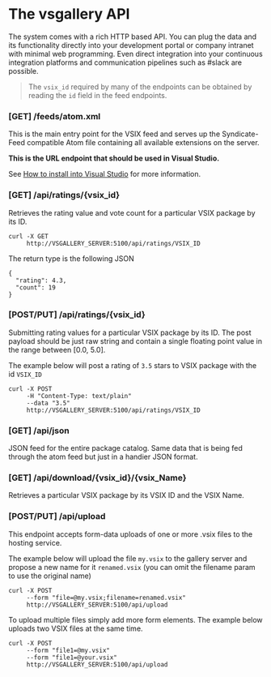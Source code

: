 # The vsgallery API

The system comes with a rich HTTP based API. You can plug the data and its functionality directly into your development portal or company intranet with minimal web programming. Even direct integration into your continuous integration platforms and communication pipelines such as #slack are possible.

> The `vsix_id` required by many of the endpoints can be obtained by reading the `id` field in the feed endpoints.

### [GET] /feeds/atom.xml
This is the main entry point for the VSIX feed and serves up the Syndicate-Feed compatible Atom file containing all available extensions on the server. 

**This is the URL endpoint that should be used in Visual Studio.**

See [How to install into Visual Studio](#how-to-install-into-visual-studio) for more information.

### [GET] /api/ratings/{vsix_id}
Retrieves the rating value and vote count for a particular VSIX package by its ID. 

```
curl -X GET 
     http://VSGALLERY_SERVER:5100/api/ratings/VSIX_ID
```

The return type is the following JSON

```
{
  "rating": 4.3,
  "count": 19
}
```

### [POST/PUT] /api/ratings/{vsix_id}
Submitting rating values for a particular VSIX package by its ID. The post payload should be just raw string and contain a single floating point value in the range between [0.0, 5.0].

The example below will post a rating of `3.5` stars to VSIX package with the id `VSIX_ID`

```
curl -X POST 
     -H "Content-Type: text/plain" 
     --data "3.5" 
     http://VSGALLERY_SERVER:5100/api/ratings/VSIX_ID
```

### [GET] /api/json
JSON feed for the entire package catalog. Same data that is being fed through the atom feed but just in a handier JSON format.

### [GET] /api/download/{vsix_id}/{vsix_Name}
Retrieves a particular VSIX package by its VSIX ID and the VSIX Name.

### [POST/PUT] /api/upload
This endpoint accepts form-data uploads of one or more .vsix files to the hosting service. 

The example below will upload the file `my.vsix` to the gallery server and propose a new name for it `renamed.vsix` (you can omit the filename param to use the original name)

```
curl -X POST 
     --form "file=@my.vsix;filename=renamed.vsix" 
     http://VSGALLERY_SERVER:5100/api/upload
```

To upload multiple files simply add more form elements. The example below uploads two VSIX files at the same time.

```
curl -X POST 
     --form "file1=@my.vsix" 
     --form "file1=@your.vsix" 
     http://VSGALLERY_SERVER:5100/api/upload
```